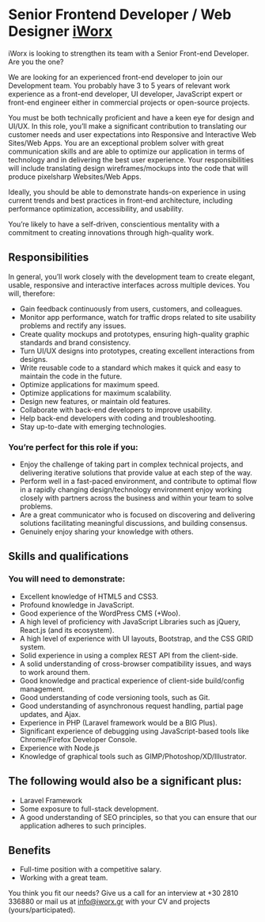 Senior Frontend Developer / Web Designer [iWorx](https://www.iworx.gr)
==

iWorx is looking to strengthen its team with a Senior Front-end Developer. Are you the one?

We are looking for an experienced front-end developer to join our Development team. You probably have 3 to 5 years of relevant work experience as a front-end developer, UI developer, JavaScript expert or front-end engineer either in commercial projects or open-source projects.

You must be both technically proficient and have a keen eye for design and UI/UX. In this role, you’ll make a significant contribution to translating our customer needs and user expectations into Responsive and Interactive Web Sites/Web Apps. You are an exceptional problem solver with great communication skills and are able to optimize our application in terms of technology and in delivering the best user experience. Your responsibilities will include translating design wireframes/mockups into the code that will produce pixelsharp Websites/Web Apps.

Ideally, you should be able to demonstrate hands-on experience in using current trends and best practices in front-end architecture, including performance optimization, accessibility, and usability.

You’re likely to have a self-driven, conscientious mentality with a commitment to creating innovations through high-quality work.

## Responsibilities
In general, you’ll work closely with the development team to create elegant, usable, responsive and interactive interfaces across multiple devices. You will, therefore:

* Gain feedback continuously from users, customers, and colleagues.
* Monitor app performance, watch for traffic drops related to site usability problems and rectify any issues.
* Create quality mockups and prototypes, ensuring high-quality graphic standards and brand consistency. 
* Turn UI/UX designs into prototypes, creating excellent interactions from designs.
* Write reusable code to a standard which makes it quick and easy to maintain the code in the future.
* Optimize applications for maximum speed.
* Optimize applications for maximum scalability.
* Design new features, or maintain old features.
* Collaborate with back-end developers to improve usability.
* Help back-end developers with coding and troubleshooting.
* Stay up-to-date with emerging technologies.

### You’re perfect for this role if you: ###

* Enjoy the challenge of taking part in complex technical projects, and delivering iterative solutions that provide value at each step of the way.
* Perform well in a fast-paced environment, and contribute to optimal flow in a rapidly changing design/technology environment
enjoy working closely with partners across the business and within your team to solve problems.
* Are a great communicator who is focused on discovering and delivering solutions facilitating meaningful discussions, and building consensus.
* Genuinely enjoy sharing your knowledge with others.

## Skills and qualifications

### You will need to demonstrate:

* Excellent knowledge of HTML5 and CSS3.
* Profound knowledge in JavaScript.
* Good experience of the WordPress CMS (+Woo).
* A high level of proficiency with JavaScript Libraries such as jQuery, React.js (and its ecosystem).
* A high level of experience with UI layouts, Bootstrap, and the CSS GRID system.
* Solid experience in using a complex REST API from the client-side.
* A solid understanding of cross-browser compatibility issues, and ways to work around them.
* Good knowledge and practical experience of client-side build/config management.
* Good understanding of code versioning tools, such as Git.
* Good understanding of asynchronous request handling, partial page updates, and Ajax.
* Experience in PHP (Laravel framework would be a BIG Plus).
* Significant experience of debugging using JavaScript-based tools like Chrome/Firefox Developer Console.
* Experience with Node.js
* Knowledge of graphical tools such as GIMP/Photoshop/XD/Illustrator.

## The following would also be a significant plus:

* Laravel Framework
* Some exposure to full-stack development.
* A good understanding of SEO principles, so that you can ensure that our application adheres to such principles.

## Benefits 
* Full-time position with a competitive salary.
* Working with a great team.


You think you fit our needs? 
Give us a call for an interview at +30 2810 336880 or mail us at <info@iworx.gr> with your CV and projects (yours/participated). 

